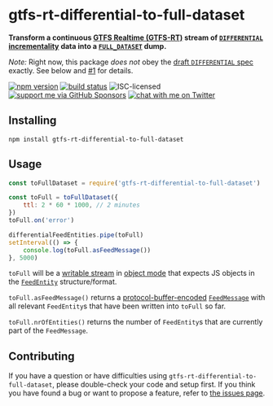 # gtfs-rt-differential-to-full-dataset

**Transform a continuous [GTFS Realtime (GTFS-RT)](https://developers.google.com/transit/gtfs-realtime/) stream of [`DIFFERENTIAL` incrementality](https://developers.google.com/transit/gtfs-realtime/reference/#enum-incrementality) data into a [`FULL_DATASET`](https://developers.google.com/transit/gtfs-realtime/reference/#enum-incrementality) dump.**

*Note:* Right now, this package *does not* obey the [draft `DIFFERENTIAL` spec](https://github.com/google/transit/issues/84) exactly. See below and [#1](https://github.com/derhuerst/gtfs-rt-differential-to-full-dataset/issues/1) for details.

[![npm version](https://img.shields.io/npm/v/gtfs-rt-differential-to-full-dataset.svg)](https://www.npmjs.com/package/gtfs-rt-differential-to-full-dataset)
[![build status](https://img.shields.io/travis/derhuerst/gtfs-rt-differential-to-full-dataset.svg)](https://travis-ci.org/derhuerst/gtfs-rt-differential-to-full-dataset)
![ISC-licensed](https://img.shields.io/github/license/derhuerst/gtfs-rt-differential-to-full-dataset.svg)
[![support me via GitHub Sponsors](https://img.shields.io/badge/support%20me-donate-fa7664.svg)](https://github.com/sponsors/derhuerst)
[![chat with me on Twitter](https://img.shields.io/badge/chat%20with%20me-on%20Twitter-1da1f2.svg)](https://twitter.com/derhuerst)


## Installing

```shell
npm install gtfs-rt-differential-to-full-dataset
```


## Usage

```js
const toFullDataset = require('gtfs-rt-differential-to-full-dataset')

const toFull = toFullDataset({
	ttl: 2 * 60 * 1000, // 2 minutes
})
toFull.on('error')

differentialFeedEntities.pipe(toFull)
setInterval(() => {
	console.log(toFull.asFeedMessage())
}, 5000)
```

`toFull` will be a [writable stream](https://nodejs.org/api/stream.html#stream_class_stream_writable) in [object mode](https://nodejs.org/api/stream.html#stream_object_mode) that expects JS objects in the [`FeedEntity`](https://developers.google.com/transit/gtfs-realtime/reference/#message-feedentity) structure/format.

`toFull.asFeedMessage()` returns a [protocol-buffer-encoded](https://developers.google.com/protocol-buffers/docs/overview) [`FeedMessage`](https://developers.google.com/transit/gtfs-realtime/reference/#message-feedmessage) with all relevant `FeedEntity`s that have been written into `toFull` so far.

`toFull.nrOfEntities()` returns the number of `FeedEntity`s that are currently part of the `FeedMessage`.


## Contributing

If you have a question or have difficulties using `gtfs-rt-differential-to-full-dataset`, please double-check your code and setup first. If you think you have found a bug or want to propose a feature, refer to [the issues page](https://github.com/derhuerst/gtfs-rt-differential-to-full-dataset/issues).
